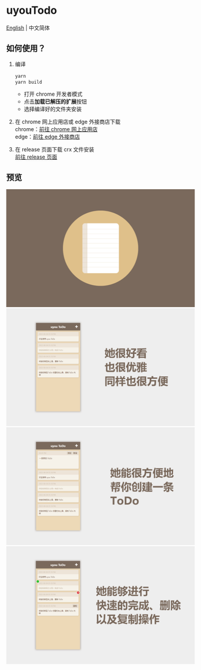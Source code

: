 # uyouTodo
 
[English](https://github.com/tonylu110/uyouTodo) | 中文简体

## 如何使用？

1. 编译
    ``` 
    yarn
    yarn build
    ```
    * 打开 chrome 开发者模式
    * 点击**加载已解压的扩展**按钮
    * 选择编译好的文件夹安装
    
2. 在 chrome 网上应用店或 edge 外接商店下载\
   chrome：[前往 chrome 网上应用店](https://chrome.google.com/webstore/detail/uyou-todo/ejlgjpkidfhbglcliliiolhhjanipojk?hl=zh-CN&authuser=0)\
   edge：[前往 edge 外接商店](https://microsoftedge.microsoft.com/addons/detail/uyou-todo/efmogbhijocfeiaflifgjjkmfhjoplnp)

3. 在 release 页面下载 crx 文件安装\
   [前往 release 页面](https://github.com/tonylu110/uyouTodo/releases)

## 预览
![](../demo/demo1.png)
![](../demo/zh_cn/demo2.png)
![](../demo/zh_cn/demo3.png)
![](../demo/zh_cn/demo4.png)